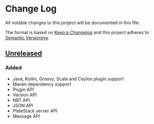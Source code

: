# Change Log
All notable changes to this project will be documented in this file.

The format is based on [Keep a Changelog](http://keepachangelog.com/)
and this project adheres to [Semantic Versioning](http://semver.org/).

## [Unreleased]
### Added
- Java, Kotlin, Groovy, Scala and Ceylon plugin support
- Maven dependency support
- Plugin API
- Version API
- NBT API
- JSON API
- PlateStack server API
- Message API

[Unreleased]: https://github.com/PlateStack/PlateAPI/compare/v0.0.0...HEAD
